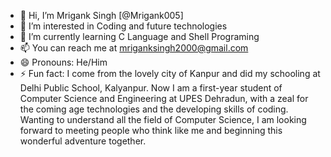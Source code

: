- 👋 Hi, I’m Mrigank Singh [@Mrigank005]
- 👀 I’m interested in Coding and future technologies
- 🌱 I’m currently learning C Language and Shell Programing
- 📫 You can reach me at mriganksingh2000@gmail.com
- 😄 Pronouns: He/Him
- ⚡ Fun fact: I come from the lovely city of Kanpur and did my schooling at Delhi Public School, Kalyanpur. Now I am a first-year student of Computer Science and Engineering at UPES Dehradun, with a zeal for the coming age technologies and the developing skills of coding. Wanting to understand all the field of Computer Science, I am looking forward to meeting people who think like me and beginning this wonderful adventure together.

<!---
Mrigank005/Mrigank005 is a ✨ special ✨ repository because its `README.md` (this file) appears on your GitHub profile.
You can click the Preview link to take a look at your changes.
--->
